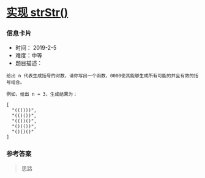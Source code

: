 # [实现 strStr()](https://leetcode-cn.com/problems/implement-strstr/)

### 信息卡片

- 时间： 2019-2-5
- 难度：中等
- 题目描述：

```
给出 n 代表生成括号的对数，请你写出一个函数，0000使其能够生成所有可能的并且有效的括号组合。

例如，给出 n = 3，生成结果为：

[
  "((()))",
  "(()())",
  "(())()",
  "()(())",
  "()()()"
]
```



### 参考答案

> 思路




```js

```






